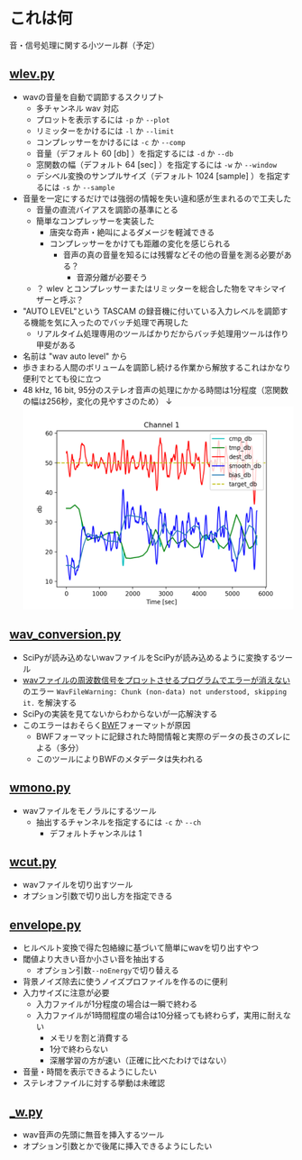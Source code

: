 # これは何
音・信号処理に関する小ツール群（予定）

## [wlev.py](wlev.py)

- wavの音量を自動で調節するスクリプト
  - 多チャンネル wav 対応
  - プロットを表示するには `-p` か `--plot`
  - リミッターをかけるには `-l` か `--limit`
  - コンプレッサーをかけるには `-c` か `--comp`
  - 音量（デフォルト 60 [db] ）を指定するには `-d` か `--db`
  - 窓関数の幅（デフォルト 64 [sec] ）を指定するには `-w` か `--window`
  - デシベル変換のサンプルサイズ（デフォルト 1024 [sample] ）を指定するには `-s` か `--sample`
- 音量を一定にするだけでは強弱の情報を失い違和感が生まれるので工夫した
  - 音量の直流バイアスを調節の基準にとる
  - 簡単なコンプレッサーを実装した
    - 唐突な奇声・絶叫によるダメージを軽減できる
    - コンプレッサーをかけても距離の変化を感じられる
      - 音声の真の音量を知るには残響などその他の音量を測る必要がある？
        - 音源分離が必要そう
  - ？ wlev とコンプレッサーまたはリミッターを総合した物をマキシマイザーと呼ぶ？
- "AUTO LEVEL"という TASCAM の録音機に付いている入力レベルを調節する機能を気に入ったのでバッチ処理で再現した
  - リアルタイム処理専用のツールばかりだからバッチ処理用ツールは作り甲斐がある
- 名前は "wav auto level" から
- 歩きまわる人間のボリュームを調節し続ける作業から解放するこれはかなり便利でとても役に立つ
- 48 kHz, 16 bit, 95分のステレオ音声の処理にかかる時間は1分程度（窓関数の幅は256秒，変化の見やすさのため） ↓
![wlev_50](resouces/wlev_50.png)

## [wav_conversion.py](wav_conversion.py)

- SciPyが読み込めないwavファイルをSciPyが読み込めるように変換するツール
- [wavファイルの周波数信号をプロットさせるプログラムでエラーが消えない](https://teratail.com/questions/319432) のエラー `WavFileWarning: Chunk (non-data) not understood, skipping it.` を解決する
- SciPyの実装を見てないからわからないが一応解決する
 - このエラーはおそらく[BWF](https://ja.wikipedia.org/wiki/Broadcast_Wave_Format)フォーマットが原因
   - BWFフォーマットに記録された時間情報と実際のデータの長さのズレによる（多分）
   - このツールによりBWFのメタデータは失われる

## [wmono.py](wmono.py)

- wavファイルをモノラルにするツール
  - 抽出するチャンネルを指定するには `-c` か `--ch`
    - デフォルトチャンネルは 1

## [wcut.py](wcut.py)

- wavファイルを切り出すツール
- オプション引数で切り出し方を指定できる

## [envelope.py](envelope.py)

- ヒルベルト変換で得た包絡線に基づいて簡単にwavを切り出すやつ
- 閾値より大きい音か小さい音を抽出する
  - オプション引数`--noEnergy`で切り替える
- 背景ノイズ除去に使うノイズプロファイルを作るのに便利
- 入力サイズに注意が必要
  - 入力ファイルが1分程度の場合は一瞬で終わる
  - 入力ファイルが1時間程度の場合は10分経っても終わらず，実用に耐えない
    - メモリを割と消費する
    - 1分で終わらない
    - 深層学習の方が速い（正確に比べたわけではない）
- 音量・時間を表示できるようにしたい
- ステレオファイルに対する挙動は未確認

## [_w.py](_w.py)

- wav音声の先頭に無音を挿入するツール
- オプション引数とかで後尾に挿入できるようにしたい
